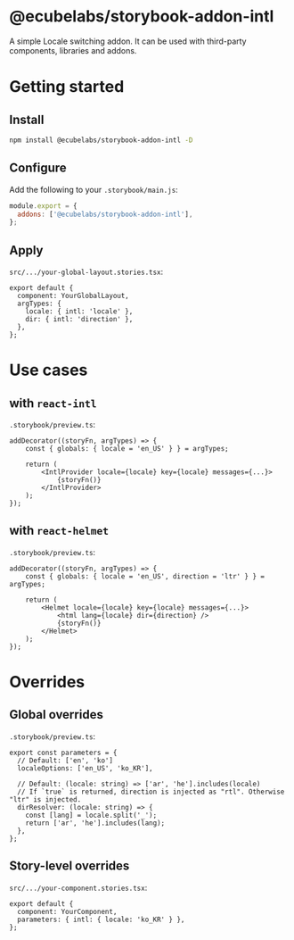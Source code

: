 # @ecubelabs/storybook-addon-intl

A simple Locale switching addon.
It can be used with third-party components, libraries and addons.

# Getting started

## Install

```sh
npm install @ecubelabs/storybook-addon-intl -D
```

## Configure

Add the following to your `.storybook/main.js`:

```js
module.export = {
  addons: ['@ecubelabs/storybook-addon-intl'],
};
```

## Apply

`src/.../your-global-layout.stories.tsx`:

```tsx
export default {
  component: YourGlobalLayout,
  argTypes: {
    locale: { intl: 'locale' },
    dir: { intl: 'direction' },
  },
};
```

# Use cases

## with `react-intl`

`.storybook/preview.ts`:

```tsx
addDecorator((storyFn, argTypes) => {
    const { globals: { locale = 'en_US' } } = argTypes;

    return (
        <IntlProvider locale={locale} key={locale} messages={...}>
            {storyFn()}
        </IntlProvider>
    );
});
```

## with `react-helmet`

`.storybook/preview.ts`:

```tsx
addDecorator((storyFn, argTypes) => {
    const { globals: { locale = 'en_US', direction = 'ltr' } } = argTypes;

    return (
        <Helmet locale={locale} key={locale} messages={...}>
            <html lang={locale} dir={direction} />
            {storyFn()}
        </Helmet>
    );
});
```

# Overrides

## Global overrides

`.storybook/preview.ts`:

```tsx
export const parameters = {
  // Default: ['en', 'ko']
  localeOptions: ['en_US', 'ko_KR'],

  // Default: (locale: string) => ['ar', 'he'].includes(locale)
  // If `true` is returned, direction is injected as "rtl". Otherwise "ltr" is injected.
  dirResolver: (locale: string) => {
    const [lang] = locale.split('_');
    return ['ar', 'he'].includes(lang);
  },
};
```

## Story-level overrides

`src/.../your-component.stories.tsx`:

```tsx
export default {
  component: YourComponent,
  parameters: { intl: { locale: 'ko_KR' } },
};
```
